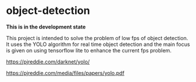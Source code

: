 # object-detection

**This is in the development state**

This project is intended to solve the problem of low fps of object detection. It uses the YOLO algorithm for real time object detection and the main focus is given on using tensorflow lite to enhance the current fps problem.




https://pjreddie.com/darknet/yolo/

https://pjreddie.com/media/files/papers/yolo.pdf
